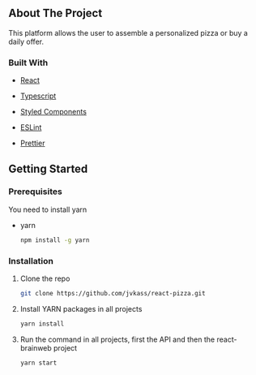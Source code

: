 ## About The Project

This platform allows the user to assemble a personalized pizza or buy a daily offer.

### Built With

* [React](https://reactjs.org/)
* [Typescript](https://www.typescriptlang.org/)
* [Styled Components](https://styled-components.com/)

* [ESLint](https:///)
* [Prettier](https://)


<!-- GETTING STARTED -->
## Getting Started

### Prerequisites

You need to install yarn

* yarn
  ```sh
  npm install -g yarn
  ```

### Installation

1. Clone the repo
   ```sh
   git clone https://github.com/jvkass/react-pizza.git
   ```
2. Install YARN packages in all projects
   ```sh
   yarn install 
   ```
3. Run the command in all projects, first the API and then the react-brainweb project
   ```JS
   yarn start
   ```
